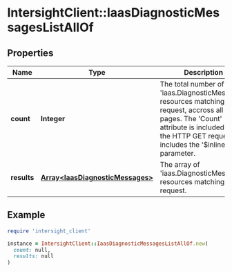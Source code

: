 # IntersightClient::IaasDiagnosticMessagesListAllOf

## Properties

| Name | Type | Description | Notes |
| ---- | ---- | ----------- | ----- |
| **count** | **Integer** | The total number of &#39;iaas.DiagnosticMessages&#39; resources matching the request, accross all pages. The &#39;Count&#39; attribute is included when the HTTP GET request includes the &#39;$inlinecount&#39; parameter. | [optional] |
| **results** | [**Array&lt;IaasDiagnosticMessages&gt;**](IaasDiagnosticMessages.md) | The array of &#39;iaas.DiagnosticMessages&#39; resources matching the request. | [optional] |

## Example

```ruby
require 'intersight_client'

instance = IntersightClient::IaasDiagnosticMessagesListAllOf.new(
  count: null,
  results: null
)
```

